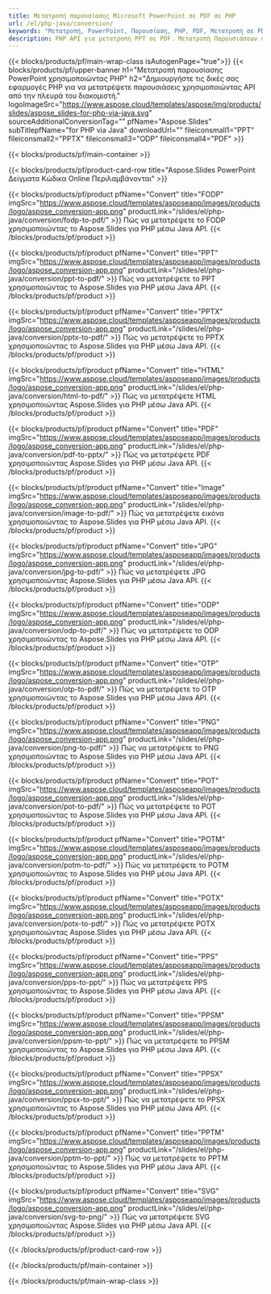 ```yaml
---
title: Μετατροπή παρουσίασης Microsoft PowerPoint σε PDF σε PHP
url: /el/php-java/conversion/
keywords: "Μετατροπή, PowerPoint, Παρουσίαση, PHP, PDF, Μετατροπή σε PDF, PPT σε PDF"
description: PHP API για μετατροπή PPT σε PDF. Μετατροπή Παρουσιάσεων σε JPG, PNG και άλλες μορφές σε PHP.
---
```


{{< blocks/products/pf/main-wrap-class isAutogenPage="true">}}
{{< blocks/products/pf/upper-banner h1="Μετατροπή παρουσίασης PowerPoint χρησιμοποιώντας PHP" h2="Δημιουργήστε τις δικές σας εφαρμογές PHP για να μετατρέψετε παρουσιάσεις χρησιμοποιώντας API από την πλευρά του διακομιστή." logoImageSrc="https://www.aspose.cloud/templates/aspose/img/products/slides/aspose_slides-for-php-via-java.svg" sourceAdditionalConversionTag="" pfName="Aspose.Slides" subTitlepfName="for PHP via Java" downloadUrl="" fileiconsmall1="PPT" fileiconsmall2="PPTX" fileiconsmall3="ODP" fileiconsmall4="PDF" >}}

{{< blocks/products/pf/main-container >}}

{{< blocks/products/pf/product-card-row title="Aspose.Slides PowerPoint Δείγματα Κώδικα Online Περιλαμβάνονται" >}}

{{< blocks/products/pf/product pfName="Convert" title="FODP" imgSrc="https://www.aspose.cloud/templates/asposeapp/images/products/logo/aspose_conversion-app.png" productLink="/slides/el/php-java/conversion/fodp-to-pdf/" >}}
Πώς να μετατρέψετε το FODP χρησιμοποιώντας το Aspose.Slides για PHP μέσω Java API.
{{< /blocks/products/pf/product >}}

{{< blocks/products/pf/product pfName="Convert" title="PPT" imgSrc="https://www.aspose.cloud/templates/asposeapp/images/products/logo/aspose_conversion-app.png" productLink="/slides/el/php-java/conversion/ppt-to-pdf/" >}}
Πώς να μετατρέψετε το PPT χρησιμοποιώντας το Aspose.Slides για PHP μέσω Java API.
{{< /blocks/products/pf/product >}}

{{< blocks/products/pf/product pfName="Convert" title="PPTX" imgSrc="https://www.aspose.cloud/templates/asposeapp/images/products/logo/aspose_conversion-app.png" productLink="/slides/el/php-java/conversion/pptx-to-pdf/" >}}
Πώς να μετατρέψετε το PPTX χρησιμοποιώντας το Aspose.Slides για PHP μέσω Java API.
{{< /blocks/products/pf/product >}}

{{< blocks/products/pf/product pfName="Convert" title="HTML" imgSrc="https://www.aspose.cloud/templates/asposeapp/images/products/logo/aspose_conversion-app.png" productLink="/slides/el/php-java/conversion/html-to-pdf/" >}}
Πώς να μετατρέψετε HTML χρησιμοποιώντας Aspose.Slides για PHP μέσω Java API.
{{< /blocks/products/pf/product >}}

{{< blocks/products/pf/product pfName="Convert" title="PDF" imgSrc="https://www.aspose.cloud/templates/asposeapp/images/products/logo/aspose_conversion-app.png" productLink="/slides/el/php-java/conversion/pdf-to-pptx/" >}}
Πώς να μετατρέψετε PDF χρησιμοποιώντας Aspose.Slides για PHP μέσω Java API.
{{< /blocks/products/pf/product >}}

{{< blocks/products/pf/product pfName="Convert" title="Image" imgSrc="https://www.aspose.cloud/templates/asposeapp/images/products/logo/aspose_conversion-app.png" productLink="/slides/el/php-java/conversion/image-to-pdf/" >}}
Πώς να μετατρέψετε εικόνα χρησιμοποιώντας το Aspose.Slides για PHP μέσω Java API.
{{< /blocks/products/pf/product >}}

{{< blocks/products/pf/product pfName="Convert" title="JPG" imgSrc="https://www.aspose.cloud/templates/asposeapp/images/products/logo/aspose_conversion-app.png" productLink="/slides/el/php-java/conversion/jpg-to-pdf/" >}}
Πώς να μετατρέψετε JPG χρησιμοποιώντας Aspose.Slides για PHP μέσω Java API.
{{< /blocks/products/pf/product >}}

{{< blocks/products/pf/product pfName="Convert" title="ODP" imgSrc="https://www.aspose.cloud/templates/asposeapp/images/products/logo/aspose_conversion-app.png" productLink="/slides/el/php-java/conversion/odp-to-pdf/" >}}
Πώς να μετατρέψετε το ODP χρησιμοποιώντας το Aspose.Slides για PHP μέσω Java API.
{{< /blocks/products/pf/product >}}

{{< blocks/products/pf/product pfName="Convert" title="OTP" imgSrc="https://www.aspose.cloud/templates/asposeapp/images/products/logo/aspose_conversion-app.png" productLink="/slides/el/php-java/conversion/otp-to-pdf/" >}}
Πώς να μετατρέψετε το OTP χρησιμοποιώντας το Aspose.Slides για PHP μέσω Java API.
{{< /blocks/products/pf/product >}}

{{< blocks/products/pf/product pfName="Convert" title="PNG" imgSrc="https://www.aspose.cloud/templates/asposeapp/images/products/logo/aspose_conversion-app.png" productLink="/slides/el/php-java/conversion/png-to-pdf/" >}}
Πώς να μετατρέψετε το PNG χρησιμοποιώντας το Aspose.Slides για PHP μέσω Java API.
{{< /blocks/products/pf/product >}}

{{< blocks/products/pf/product pfName="Convert" title="POT" imgSrc="https://www.aspose.cloud/templates/asposeapp/images/products/logo/aspose_conversion-app.png" productLink="/slides/el/php-java/conversion/pot-to-pdf/" >}}
Πώς να μετατρέψετε το POT χρησιμοποιώντας το Aspose.Slides για PHP μέσω Java API.
{{< /blocks/products/pf/product >}}

{{< blocks/products/pf/product pfName="Convert" title="POTM" imgSrc="https://www.aspose.cloud/templates/asposeapp/images/products/logo/aspose_conversion-app.png" productLink="/slides/el/php-java/conversion/potm-to-pdf/" >}}
Πώς να μετατρέψετε το POTM χρησιμοποιώντας το Aspose.Slides για PHP μέσω Java API.
{{< /blocks/products/pf/product >}}

{{< blocks/products/pf/product pfName="Convert" title="POTX" imgSrc="https://www.aspose.cloud/templates/asposeapp/images/products/logo/aspose_conversion-app.png" productLink="/slides/el/php-java/conversion/potx-to-pdf/" >}}
Πώς να μετατρέψετε POTX χρησιμοποιώντας Aspose.Slides για PHP μέσω Java API.
{{< /blocks/products/pf/product >}}

{{< blocks/products/pf/product pfName="Convert" title="PPS" imgSrc="https://www.aspose.cloud/templates/asposeapp/images/products/logo/aspose_conversion-app.png" productLink="/slides/el/php-java/conversion/pps-to-ppt/" >}}
Πώς να μετατρέψετε PPS χρησιμοποιώντας το Aspose.Slides για PHP μέσω Java API.
{{< /blocks/products/pf/product >}}

{{< blocks/products/pf/product pfName="Convert" title="PPSM" imgSrc="https://www.aspose.cloud/templates/asposeapp/images/products/logo/aspose_conversion-app.png" productLink="/slides/el/php-java/conversion/ppsm-to-ppt/" >}}
Πώς να μετατρέψετε το PPSM χρησιμοποιώντας το Aspose.Slides για PHP μέσω Java API.
{{< /blocks/products/pf/product >}}

{{< blocks/products/pf/product pfName="Convert" title="PPSX" imgSrc="https://www.aspose.cloud/templates/asposeapp/images/products/logo/aspose_conversion-app.png" productLink="/slides/el/php-java/conversion/ppsx-to-ppt/" >}}
Πώς να μετατρέψετε το PPSX χρησιμοποιώντας το Aspose.Slides για PHP μέσω Java API.
{{< /blocks/products/pf/product >}}

{{< blocks/products/pf/product pfName="Convert" title="PPTM" imgSrc="https://www.aspose.cloud/templates/asposeapp/images/products/logo/aspose_conversion-app.png" productLink="/slides/el/php-java/conversion/pptm-to-ppt/" >}}
Πώς να μετατρέψετε το PPTM χρησιμοποιώντας το Aspose.Slides για PHP μέσω Java API.
{{< /blocks/products/pf/product >}}

{{< blocks/products/pf/product pfName="Convert" title="SVG" imgSrc="https://www.aspose.cloud/templates/asposeapp/images/products/logo/aspose_conversion-app.png" productLink="/slides/el/php-java/conversion/svg-to-png/" >}}
Πώς να μετατρέψετε SVG χρησιμοποιώντας Aspose.Slides για PHP μέσω Java API.
{{< /blocks/products/pf/product >}}

{{< /blocks/products/pf/product-card-row >}}

{{< /blocks/products/pf/main-container >}}
    
{{< /blocks/products/pf/main-wrap-class >}}